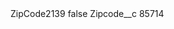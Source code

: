 <?xml version="1.0" encoding="UTF-8"?>
<CustomMetadata xmlns="http://soap.sforce.com/2006/04/metadata" xmlns:xsi="http://www.w3.org/2001/XMLSchema-instance" xmlns:xsd="http://www.w3.org/2001/XMLSchema">
    <label>ZipCode2139</label>
    <protected>false</protected>
    <values>
        <field>Zipcode__c</field>
        <value xsi:type="xsd:string">85714</value>
    </values>
</CustomMetadata>
